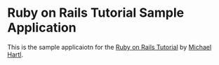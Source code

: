 # Ruby on Rails Tutorial Sample Application

This is the sample applicaiotn for the [Ruby on Rails Tutorial](http://railstutorial.org/) by [Michael Hartl](http://michaelhartl.com/).